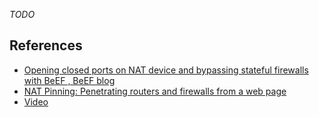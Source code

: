 _TODO_


## References

* [Opening closed ports on NAT device and bypassing stateful firewalls with BeEF , BeEF blog](http://blog.beefproject.com/2012/07/opening-closed-ports-on-nat-device-and.html)
* [NAT Pinning: Penetrating routers and firewalls from a web page](http://samy.pl/natpin/)
* [Video](http://www.youtube.com/watch?v=oDnzTYwo8p4)
